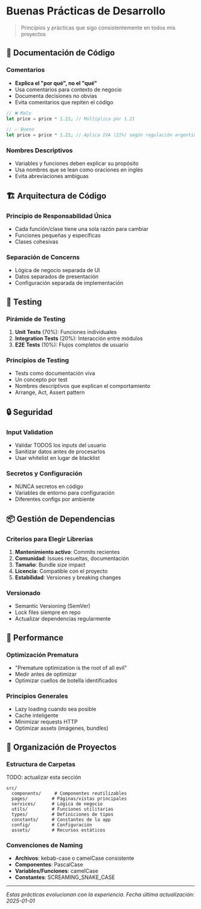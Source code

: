 # Buenas Prácticas de Desarrollo

> Principios y prácticas que sigo consistentemente en todos mis proyectos

## 📝 Documentación de Código

### Comentarios
- **Explica el "por qué", no el "qué"**
- Usa comentarios para contexto de negocio
- Documenta decisiones no obvias
- Evita comentarios que repiten el código

```javascript
// ❌ Malo
let price = price * 1.21; // Multiplica por 1.21

// ✅ Bueno  
let price = price * 1.21; // Aplica IVA (21%) según regulación argentina
```

### Nombres Descriptivos
- Variables y funciones deben explicar su propósito
- Usa nombres que se lean como oraciones en inglés
- Evita abreviaciones ambiguas

## 🏗️ Arquitectura de Código

### Principio de Responsabilidad Única
- Cada función/clase tiene una sola razón para cambiar
- Funciones pequeñas y específicas
- Clases cohesivas

### Separación de Concerns
- Lógica de negocio separada de UI
- Datos separados de presentación
- Configuración separada de implementación

## 🧪 Testing

### Pirámide de Testing
1. **Unit Tests** (70%): Funciones individuales
2. **Integration Tests** (20%): Interacción entre módulos  
3. **E2E Tests** (10%): Flujos completos de usuario

### Principios de Testing
- Tests como documentación viva
- Un concepto por test
- Nombres descriptivos que explican el comportamiento
- Arrange, Act, Assert pattern

## 🔒 Seguridad

### Input Validation
- Validar TODOS los inputs del usuario
- Sanitizar datos antes de procesarlos
- Usar whitelist en lugar de blacklist

### Secretos y Configuración
- NUNCA secretos en código
- Variables de entorno para configuración
- Diferentes configs por ambiente

## 📦 Gestión de Dependencias

### Criterios para Elegir Librerías
1. **Mantenimiento activo**: Commits recientes
2. **Comunidad**: Issues resueltas, documentación
3. **Tamaño**: Bundle size impact
4. **Licencia**: Compatible con el proyecto
5. **Estabilidad**: Versiones y breaking changes

### Versionado
- Semantic Versioning (SemVer)
- Lock files siempre en repo
- Actualizar dependencias regularmente

## 🚀 Performance

### Optimización Prematura
- "Premature optimization is the root of all evil"
- Medir antes de optimizar
- Optimizar cuellos de botella identificados

### Principios Generales
- Lazy loading cuando sea posible
- Cache inteligente
- Minimizar requests HTTP
- Optimizar assets (imágenes, bundles)

## 📁 Organización de Proyectos

### Estructura de Carpetas
TODO: actualizar esta sección
```
src/
  components/     # Componentes reutilizables
  pages/         # Páginas/vistas principales  
  services/      # Lógica de negocio
  utils/         # Funciones utilitarias
  types/         # Definiciones de tipos
  constants/     # Constantes de la app
  config/        # Configuración
  assets/        # Recursos estáticos
```

### Convenciones de Naming
- **Archivos**: kebab-case o camelCase consistente
- **Componentes**: PascalCase
- **Variables/Funciones**: camelCase
- **Constantes**: SCREAMING_SNAKE_CASE

---

*Estas prácticas evolucionan con la experiencia. Fecha última actualización: 2025-01-01*
